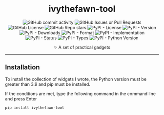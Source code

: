 <div align="center">

# ivythefawn-tool
![GitHub commit activity](https://img.shields.io/github/commit-activity/w/ioit-aaa/mkdirp?style=for-the-badge)
![GitHub Issues or Pull Requests](https://img.shields.io/github/issues-raw/ioit-aaa/mkdirp?style=for-the-badge)
![GitHub License](https://img.shields.io/github/license/ioit-aaa/mkdirp?style=for-the-badge)
![GitHub Repo stars](https://img.shields.io/github/stars/ioit-aaa/mkdirp?style=for-the-badge)
![PyPI - License](https://img.shields.io/pypi/l/ivythefawn-tool?style=for-the-badge&logo=PyPI&logoColor=%23ffffff)
![PyPI - Version](https://img.shields.io/pypi/v/ivythefawn-tool?style=for-the-badge&logo=PyPI&logoColor=%23ffffff)
![PyPI - Downloads](https://img.shields.io/pypi/dd/ivythefawn-tool?style=for-the-badge&logo=PyPI&logoColor=%23ffffff)
![PyPI - Format](https://img.shields.io/pypi/format/ivythefawn-tool?style=for-the-badge&logo=PyPI&logoColor=%23ffffff)
![PyPI - Implementation](https://img.shields.io/pypi/implementation/ivythefawn-tool?style=for-the-badge&logo=PyPI&logoColor=%23ffffff)
![PyPI - Status](https://img.shields.io/pypi/status/ivythefawn-tool?style=for-the-badge&logo=PyPI&logoColor=%23ffffff)
![PyPI - Types](https://img.shields.io/pypi/types/ivythefawn-tool?style=for-the-badge&logo=PyPI&logoColor=%23ffffff)
![PyPI - Python Version](https://img.shields.io/pypi/pyversions/ivythefawn-tool?style=for-the-badge&logo=PyPI&logoColor=%23ffffff)

✨ A set of practical gadgets
</div>

------
## Installation
To install the collection of widgets I wrote, the Python version must be greater than 3.9 and pip must be installed.

If the conditions are met, type the following command in the command line and press Enter
```bash
pip install ivythefawn-tool
```